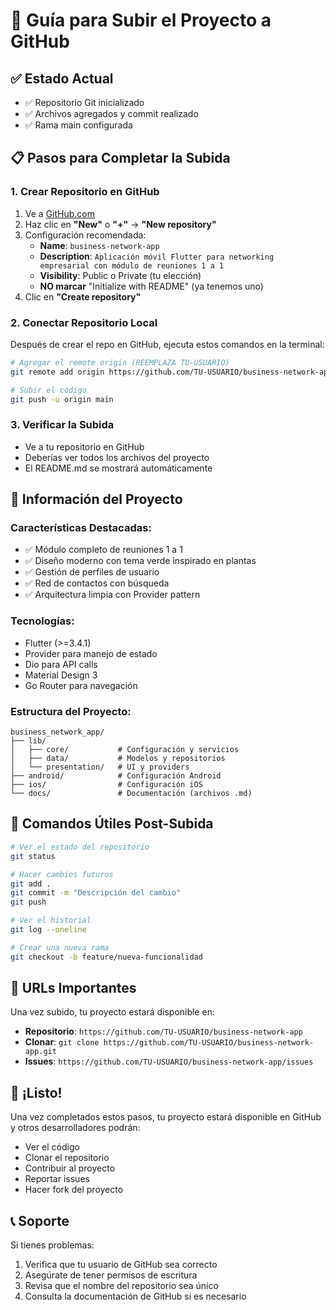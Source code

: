 # 🚀 Guía para Subir el Proyecto a GitHub

## ✅ Estado Actual
- ✅ Repositorio Git inicializado
- ✅ Archivos agregados y commit realizado
- ✅ Rama main configurada

## 📋 Pasos para Completar la Subida

### 1. **Crear Repositorio en GitHub**
1. Ve a [GitHub.com](https://github.com)
2. Haz clic en **"New"** o **"+"** → **"New repository"**
3. Configuración recomendada:
   - **Name**: `business-network-app`
   - **Description**: `Aplicación móvil Flutter para networking empresarial con módulo de reuniones 1 a 1`
   - **Visibility**: Public o Private (tu elección)
   - **NO marcar** "Initialize with README" (ya tenemos uno)
4. Clic en **"Create repository"**

### 2. **Conectar Repositorio Local**
Después de crear el repo en GitHub, ejecuta estos comandos en la terminal:

```bash
# Agregar el remote origin (REEMPLAZA TU-USUARIO)
git remote add origin https://github.com/TU-USUARIO/business-network-app.git

# Subir el código
git push -u origin main
```

### 3. **Verificar la Subida**
- Ve a tu repositorio en GitHub
- Deberías ver todos los archivos del proyecto
- El README.md se mostrará automáticamente

## 🎯 Información del Proyecto

### **Características Destacadas:**
- ✅ Módulo completo de reuniones 1 a 1
- ✅ Diseño moderno con tema verde inspirado en plantas
- ✅ Gestión de perfiles de usuario
- ✅ Red de contactos con búsqueda
- ✅ Arquitectura limpia con Provider pattern

### **Tecnologías:**
- Flutter (>=3.4.1)
- Provider para manejo de estado
- Dio para API calls
- Material Design 3
- Go Router para navegación

### **Estructura del Proyecto:**
```
business_network_app/
├── lib/
│   ├── core/           # Configuración y servicios
│   ├── data/           # Modelos y repositorios
│   └── presentation/   # UI y providers
├── android/            # Configuración Android
├── ios/                # Configuración iOS
└── docs/               # Documentación (archivos .md)
```

## 📝 Comandos Útiles Post-Subida

```bash
# Ver el estado del repositorio
git status

# Hacer cambios futuros
git add .
git commit -m "Descripción del cambio"
git push

# Ver el historial
git log --oneline

# Crear una nueva rama
git checkout -b feature/nueva-funcionalidad
```

## 🔗 URLs Importantes

Una vez subido, tu proyecto estará disponible en:
- **Repositorio**: `https://github.com/TU-USUARIO/business-network-app`
- **Clonar**: `git clone https://github.com/TU-USUARIO/business-network-app.git`
- **Issues**: `https://github.com/TU-USUARIO/business-network-app/issues`

## 🎉 ¡Listo!

Una vez completados estos pasos, tu proyecto estará disponible en GitHub y otros desarrolladores podrán:
- Ver el código
- Clonar el repositorio
- Contribuir al proyecto
- Reportar issues
- Hacer fork del proyecto

## 📞 Soporte

Si tienes problemas:
1. Verifica que tu usuario de GitHub sea correcto
2. Asegúrate de tener permisos de escritura
3. Revisa que el nombre del repositorio sea único
4. Consulta la documentación de GitHub si es necesario